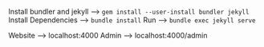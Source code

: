 Install bundler and jekyll --> `gem install --user-install bundler jekyll`
Install Dependencies --> `bundle install`
Run --> `bundle exec jekyll serve` 

Website --> localhost:4000
Admin --> localhost:4000/admin
